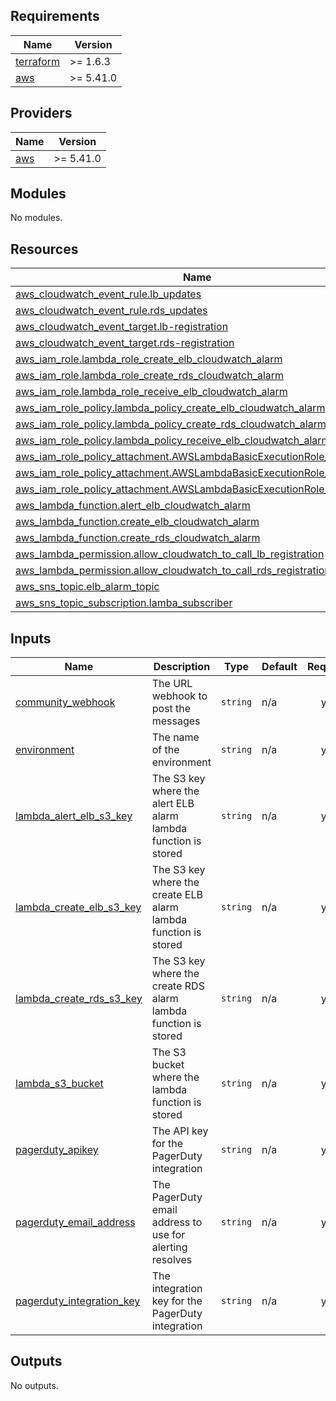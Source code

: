 ## Requirements

| Name | Version |
|------|---------|
| <a name="requirement_terraform"></a> [terraform](#requirement\_terraform) | >= 1.6.3 |
| <a name="requirement_aws"></a> [aws](#requirement\_aws) | >= 5.41.0 |

## Providers

| Name | Version |
|------|---------|
| <a name="provider_aws"></a> [aws](#provider\_aws) | >= 5.41.0 |

## Modules

No modules.

## Resources

| Name | Type |
|------|------|
| [aws_cloudwatch_event_rule.lb_updates](https://registry.terraform.io/providers/hashicorp/aws/latest/docs/resources/cloudwatch_event_rule) | resource |
| [aws_cloudwatch_event_rule.rds_updates](https://registry.terraform.io/providers/hashicorp/aws/latest/docs/resources/cloudwatch_event_rule) | resource |
| [aws_cloudwatch_event_target.lb-registration](https://registry.terraform.io/providers/hashicorp/aws/latest/docs/resources/cloudwatch_event_target) | resource |
| [aws_cloudwatch_event_target.rds-registration](https://registry.terraform.io/providers/hashicorp/aws/latest/docs/resources/cloudwatch_event_target) | resource |
| [aws_iam_role.lambda_role_create_elb_cloudwatch_alarm](https://registry.terraform.io/providers/hashicorp/aws/latest/docs/resources/iam_role) | resource |
| [aws_iam_role.lambda_role_create_rds_cloudwatch_alarm](https://registry.terraform.io/providers/hashicorp/aws/latest/docs/resources/iam_role) | resource |
| [aws_iam_role.lambda_role_receive_elb_cloudwatch_alarm](https://registry.terraform.io/providers/hashicorp/aws/latest/docs/resources/iam_role) | resource |
| [aws_iam_role_policy.lambda_policy_create_elb_cloudwatch_alarm](https://registry.terraform.io/providers/hashicorp/aws/latest/docs/resources/iam_role_policy) | resource |
| [aws_iam_role_policy.lambda_policy_create_rds_cloudwatch_alarm](https://registry.terraform.io/providers/hashicorp/aws/latest/docs/resources/iam_role_policy) | resource |
| [aws_iam_role_policy.lambda_policy_receive_elb_cloudwatch_alarm](https://registry.terraform.io/providers/hashicorp/aws/latest/docs/resources/iam_role_policy) | resource |
| [aws_iam_role_policy_attachment.AWSLambdaBasicExecutionRole_alert](https://registry.terraform.io/providers/hashicorp/aws/latest/docs/resources/iam_role_policy_attachment) | resource |
| [aws_iam_role_policy_attachment.AWSLambdaBasicExecutionRole_create](https://registry.terraform.io/providers/hashicorp/aws/latest/docs/resources/iam_role_policy_attachment) | resource |
| [aws_iam_role_policy_attachment.AWSLambdaBasicExecutionRole_rds_create](https://registry.terraform.io/providers/hashicorp/aws/latest/docs/resources/iam_role_policy_attachment) | resource |
| [aws_lambda_function.alert_elb_cloudwatch_alarm](https://registry.terraform.io/providers/hashicorp/aws/latest/docs/resources/lambda_function) | resource |
| [aws_lambda_function.create_elb_cloudwatch_alarm](https://registry.terraform.io/providers/hashicorp/aws/latest/docs/resources/lambda_function) | resource |
| [aws_lambda_function.create_rds_cloudwatch_alarm](https://registry.terraform.io/providers/hashicorp/aws/latest/docs/resources/lambda_function) | resource |
| [aws_lambda_permission.allow_cloudwatch_to_call_lb_registration](https://registry.terraform.io/providers/hashicorp/aws/latest/docs/resources/lambda_permission) | resource |
| [aws_lambda_permission.allow_cloudwatch_to_call_rds_registration](https://registry.terraform.io/providers/hashicorp/aws/latest/docs/resources/lambda_permission) | resource |
| [aws_sns_topic.elb_alarm_topic](https://registry.terraform.io/providers/hashicorp/aws/latest/docs/resources/sns_topic) | resource |
| [aws_sns_topic_subscription.lamba_subscriber](https://registry.terraform.io/providers/hashicorp/aws/latest/docs/resources/sns_topic_subscription) | resource |

## Inputs

| Name | Description | Type | Default | Required |
|------|-------------|------|---------|:--------:|
| <a name="input_community_webhook"></a> [community\_webhook](#input\_community\_webhook) | The URL webhook to post the messages | `string` | n/a | yes |
| <a name="input_environment"></a> [environment](#input\_environment) | The name of the environment | `string` | n/a | yes |
| <a name="input_lambda_alert_elb_s3_key"></a> [lambda\_alert\_elb\_s3\_key](#input\_lambda\_alert\_elb\_s3\_key) | The S3 key where the alert ELB alarm lambda function is stored | `string` | n/a | yes |
| <a name="input_lambda_create_elb_s3_key"></a> [lambda\_create\_elb\_s3\_key](#input\_lambda\_create\_elb\_s3\_key) | The S3 key where the create ELB alarm lambda function is stored | `string` | n/a | yes |
| <a name="input_lambda_create_rds_s3_key"></a> [lambda\_create\_rds\_s3\_key](#input\_lambda\_create\_rds\_s3\_key) | The S3 key where the create RDS alarm lambda function is stored | `string` | n/a | yes |
| <a name="input_lambda_s3_bucket"></a> [lambda\_s3\_bucket](#input\_lambda\_s3\_bucket) | The S3 bucket where the lambda function is stored | `string` | n/a | yes |
| <a name="input_pagerduty_apikey"></a> [pagerduty\_apikey](#input\_pagerduty\_apikey) | The API key for the PagerDuty integration | `string` | n/a | yes |
| <a name="input_pagerduty_email_address"></a> [pagerduty\_email\_address](#input\_pagerduty\_email\_address) | The PagerDuty email address to use for alerting resolves | `string` | n/a | yes |
| <a name="input_pagerduty_integration_key"></a> [pagerduty\_integration\_key](#input\_pagerduty\_integration\_key) | The integration key for the PagerDuty integration | `string` | n/a | yes |

## Outputs

No outputs.
